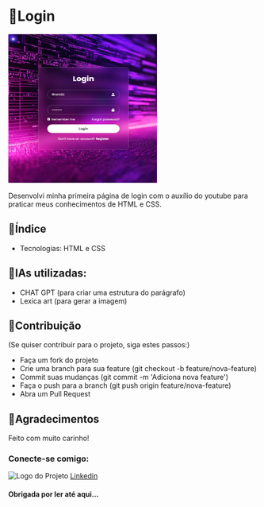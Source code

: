 # 🔮Login
<img src="Components/WhatsApp Image 2024-07-20 at 17.16.54.jpeg" width="300" height="300">

Desenvolvi minha primeira página de login com o auxílio do youtube para praticar meus conhecimentos de HTML e CSS.

## 🔎Índice

- Tecnologias: HTML e CSS

## 🔎IAs utilizadas:

- CHAT GPT (para criar uma estrutura do parágrafo)
- Lexica art (para gerar a imagem)

## 📌Contribuição
(Se quiser contribuir para o projeto, siga estes passos:)

- Faça um fork do projeto
- Crie uma branch para sua feature (git checkout -b feature/nova-feature)
- Commit suas mudanças (git commit -m 'Adiciona nova feature')
- Faça o push para a branch (git push origin feature/nova-feature)
- Abra um Pull Request

## 💖Agradecimentos
Feito com muito carinho!
### Conecte-se comigo:
<img src="https://cdn-icons-png.flaticon.com/512/174/174857.png" alt="Logo do Projeto" width="20" height="20"> [Linkedin](https://www.linkedin.com/in/meirabrenda540/)
#### Obrigada por ler até aqui...
